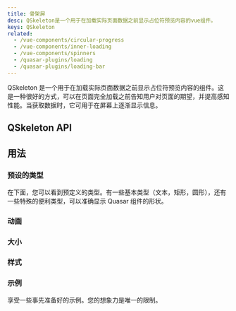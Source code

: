 ```yaml
---
title: 骨架屏
desc: QSkeleton是一个用于在加载实际页面数据之前显示占位符预览内容的vue组件。
keys: QSkeleton
related:
  - /vue-components/circular-progress
  - /vue-components/inner-loading
  - /vue-components/spinners
  - /quasar-plugins/loading
  - /quasar-plugins/loading-bar
---
```


QSkeleton 是一个用于在加载实际页面数据之前显示占位符预览内容的组件。这是一种很好的方式，可以在页面完全加载之前告知用户对页面的期望，并提高感知性能。当获取数据时，它可用于在屏幕上逐渐显示信息。

## QSkeleton API

<doc-api file="QSkeleton" />

## 用法

<doc-example title="在 QCard 中使用" file="QSkeleton/Card" />

### 预设的类型

在下面，您可以看到预定义的类型。有一些基本类型（文本，矩形，圆形），还有一些特殊的便利类型，可以准确显示 Quasar 组件的形状。
<doc-example title="QSkeleton 类型" file="QSkeleton/Types" />

### 动画

<doc-example title="动画" file="QSkeleton/Animations" />

### 大小

<doc-example title="大小" file="QSkeleton/Sizing" />

### 样式

<doc-example title="边框" file="QSkeleton/StylingBordered" />

<doc-example title="方形边框" file="QSkeleton/StylingSquare" />

<doc-example title="自定义颜色" file="QSkeleton/StylingColor" />

<doc-example title="自定义边框" file="QSkeleton/StylingCustomBorder" />

### 示例

享受一些事先准备好的示例。您的想象力是唯一的限制。


<doc-example title="Youtube" file="QSkeleton/RecipeYoutube" />

<doc-example title="Facebook" file="QSkeleton/RecipeFacebook" />

<doc-example title="Twitter" file="QSkeleton/RecipeTwitter" />

<doc-example title="Twitch" file="QSkeleton/RecipeTwitch" />

<doc-example title="Table" file="QSkeleton/RecipeTable" />

<doc-example title="List" file="QSkeleton/RecipeList" />
